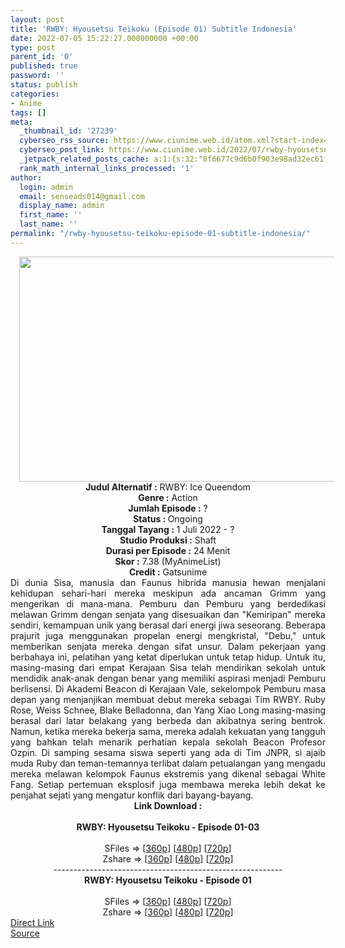 ```yaml
---
layout: post
title: 'RWBY: Hyousetsu Teikoku (Episode 01) Subtitle Indonesia'
date: 2022-07-05 15:22:27.000000000 +00:00
type: post
parent_id: '0'
published: true
password: ''
status: publish
categories:
- Anime
tags: []
meta:
  _thumbnail_id: '27239'
  cyberseo_rss_source: https://www.ciunime.web.id/atom.xml?start-index=1
  cyberseo_post_link: https://www.ciunime.web.id/2022/07/rwby-hyousetsu-teikoku-subtitle.html
  _jetpack_related_posts_cache: a:1:{s:32:"8f6677c9d6b0f903e98ad32ec61f8deb";a:2:{s:7:"expires";i:1657964149;s:7:"payload";a:3:{i:0;a:1:{s:2:"id";i:27344;}i:1;a:1:{s:2:"id";i:27169;}i:2;a:1:{s:2:"id";i:27340;}}}}
  rank_math_internal_links_processed: '1'
author:
  login: admin
  email: senseads014@gmail.com
  display_name: admin
  first_name: ''
  last_name: ''
permalink: "/rwby-hyousetsu-teikoku-episode-01-subtitle-indonesia/"
---
```

<div class="separator" style="clear: both; text-align: center;"><a href="https://blogger.googleusercontent.com/img/b/R29vZ2xl/AVvXsEhMkm1Xq_5kOw0a_z_npFQuW9od5Ia5pt_Uc8DxlH2Vn5-HkoEx00AwTwkNNJg0fPItg2xcbMMJ3cefUpRd2UiFugvecaHQXqGZMVtEfjOe81YP5WElzUxQbvTwKTYdd4-dy2-3DRDBJZz5FYwoTvTI4C2-ar2YeKoqFDVP0fbQ7j5UsBiAhQfvDB1s/s1280/RWBY%20-%20Hyousetsu%20Teikoku.png" style="margin-left: 1em; margin-right: 1em;"><img border="0" data-original-height="720" data-original-width="1280" height="360" src="{{ site.baseurl }}/assets/2022/07/RWBY%20-%20Hyousetsu%20Teikoku.png" width="640" /></a></div>
<div class="separator" style="clear: both; text-align: center;"></div>
<div style="text-align: center;"><b>Judul</b><b><b> Alternatif</b> :</b> RWBY: Ice Queendom</div>
<div style="text-align: center;"><b><b>Genre :</b></b> Action</div>
<div style="text-align: center;"><b>Jumlah Episode :</b> ?<br /><b>Status :&nbsp;</b>Ongoing<br /><b>Tanggal Tayang :</b> 1 Juli 2022 - ?<br /><b>Studio Produksi :</b>&nbsp;Shaft<br /><b>Durasi per Episode :</b> 24 Menit</div>
<div style="text-align: center;"><b>Skor :</b> 7.38 (MyAnimeList)</div>
<div style="text-align: center;"><b>Credit :</b>&nbsp;Gatsunime</div>
<div style="text-align: center;"></div>
<div style="text-align: justify;">Di dunia Sisa, manusia dan Faunus hibrida manusia hewan menjalani kehidupan sehari-hari mereka meskipun ada ancaman Grimm yang mengerikan di mana-mana. Pemburu dan Pemburu yang berdedikasi melawan Grimm dengan senjata yang disesuaikan dan "Kemiripan" mereka sendiri, kemampuan unik yang berasal dari energi jiwa seseorang. Beberapa prajurit juga menggunakan propelan energi mengkristal, "Debu," untuk memberikan senjata mereka dengan sifat unsur. Dalam pekerjaan yang berbahaya ini, pelatihan yang ketat diperlukan untuk tetap hidup. Untuk itu, masing-masing dari empat Kerajaan Sisa telah mendirikan sekolah untuk mendidik anak-anak dengan benar yang memiliki aspirasi menjadi Pemburu berlisensi. Di Akademi Beacon di Kerajaan Vale, sekelompok Pemburu masa depan yang menjanjikan membuat debut mereka sebagai Tim RWBY. Ruby Rose, Weiss Schnee, Blake Belladonna, dan Yang Xiao Long masing-masing berasal dari latar belakang yang berbeda dan akibatnya sering bentrok. Namun, ketika mereka bekerja sama, mereka adalah kekuatan yang tangguh yang bahkan telah menarik perhatian kepala sekolah Beacon Profesor Ozpin. Di samping sesama siswa seperti yang ada di Tim JNPR, si ajaib muda Ruby dan teman-temannya terlibat dalam petualangan yang mengadu mereka melawan kelompok Faunus ekstremis yang dikenal sebagai White Fang. Setiap pertemuan eksplosif juga membawa mereka lebih dekat ke penjahat sejati yang mengatur konflik dari bayang-bayang.</div>
<div style="text-align: justify;"></div>
<div style="text-align: justify;"></div>
<div style="text-align: center;">
<div style="text-align: center;">
<div style="text-align: left;">
<div style="text-align: center;"><b>Link Download :</b></div>
<div style="text-align: center;"><b><br /></b></div>
<div style="text-align: center;"><span style="text-align: left;"><b>RWBY: Hyousetsu Teikoku&nbsp;</b></span><b>- Episode 01-03</b></div>
<div style="text-align: center;"><b><br /></b></div>
<div style="text-align: center;">SFiles =&gt; [<a href="http://www.solidfiles.com/v/k7DqKk63maaZY" target="_blank" rel="noopener">360p</a>] [<a href="http://www.solidfiles.com/v/NgjY3PAxGp7Lg" target="_blank" rel="noopener">480p</a>] [<a href="http://www.solidfiles.com/v/BNj5ampWgGDW5" target="_blank" rel="noopener">720p</a>]</div>
<div style="text-align: center;">Zshare =&gt; [<a href="https://www92.zippyshare.com/v/mTk3UPzv/file.html" target="_blank" rel="noopener">360p</a>] [<a href="https://www92.zippyshare.com/v/Uo9hbU4d/file.html" target="_blank" rel="noopener">480p</a>] [<a href="https://www92.zippyshare.com/v/BnwNUMCB/file.html" target="_blank" rel="noopener">720p</a>]</div>
<div style="text-align: center;"></div>
<div style="text-align: center;">---------------------------------------------------------</div>
<div style="text-align: center;"></div>
<div style="text-align: center;">
<div><span style="text-align: left;"><b>RWBY: Hyousetsu Teikoku&nbsp;</b></span><b>- Episode 01</b></div>
<div><b><br /></b></div>
<div>SFiles =&gt; [<a href="http://www.solidfiles.com/v/MMBYLyB84Kdpv" target="_blank" rel="noopener">360p</a>] [<a href="http://www.solidfiles.com/v/YPnwWemVnxAKv" target="_blank" rel="noopener">480p</a>] [<a href="http://www.solidfiles.com/v/dMkwKw6mKaWRy" target="_blank" rel="noopener">720p</a>]</div>
<div>Zshare =&gt; [<a href="https://www99.zippyshare.com/v/qkCxvp8k/file.html" target="_blank" rel="noopener">360p</a>] [<a href="https://www99.zippyshare.com/v/wxonvLre/file.html" target="_blank" rel="noopener">480p</a>] [<a href="https://www99.zippyshare.com/v/gsYtbFo2/file.html" target="_blank" rel="noopener">720p</a>]</div>
</div>
</div>
</div>
</div>
<link rel="stylesheet" href="https://cdnjs.cloudflare.com/ajax/libs/font-awesome/4.7.0/css/font-awesome.min.css" />
<div class="divbtn"> <a href="https://handymansurrender.com/fihup8buzv?key=94550f7ce39444073321dde3b8782f97" class="btn"><i class="fa fa-download"></i> Direct Link</a> <br /><a href="https://www.ciunime.web.id/2022/07/rwby-hyousetsu-teikoku-subtitle.html">Source</a> </div>
